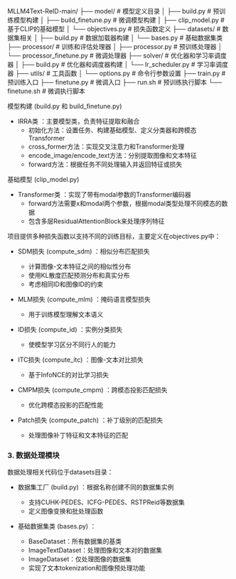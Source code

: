 MLLM4Text-ReID-main/
├── model/               # 模型定义目录
│   ├── build.py         # 预训练模型构建
│   ├── build_finetune.py # 微调模型构建
│   ├── clip_model.py    # 基于CLIP的基础模型
│   └── objectives.py    # 损失函数定义
├── datasets/            # 数据集相关
│   ├── build.py         # 数据加载器构建
│   └── bases.py         # 基础数据集类
├── processor/           # 训练和评估处理器
│   ├── processor.py     # 预训练处理器
│   └── processor_finetune.py # 微调处理器
├── solver/              # 优化器和学习率调度器
│   ├── build.py         # 优化器和调度器构建
│   └── lr_scheduler.py  # 学习率调度器
├── utils/               # 工具函数
│   └── options.py       # 命令行参数设置
├── train.py             # 预训练入口
├── finetune.py          # 微调入口
├── run.sh               # 预训练执行脚本
└── finetune.sh          # 微调执行脚本

模型构建 (build.py 和 build_finetune.py)

- IRRA类 ：主要模型类，负责特征提取和融合
  - 初始化方法：设置任务、构建基础模型、定义分类器和跨模态Transformer
  - cross_former方法：实现交叉注意力和Transformer处理
  - encode_image/encode_text方法：分别提取图像和文本特征
  - forward方法：根据任务不同处理输入并返回特征或损失

基础模型 (clip_model.py)
- Transformer类 ：实现了带有modal参数的Transformer编码器
  - forward方法需要x和modal两个参数，根据modal类型处理不同模态的数据
  - 包含多层ResidualAttentionBlock来处理序列特征

项目提供多种损失函数以支持不同的训练目标，主要定义在objectives.py中：

- SDM损失 (compute_sdm) ：相似分布匹配损失
  - 计算图像-文本特征之间的相似性分布
  - 使用KL散度匹配预测分布和真实分布
  - 考虑相同ID和图像ID的约束

- MLM损失 (compute_mlm) ：掩码语言模型损失
  - 用于训练模型理解文本语义

- ID损失 (compute_id) ：实例分类损失
  - 使模型学习区分不同行人的能力

- ITC损失 (compute_itc) ：图像-文本对比损失
  - 基于InfoNCE的对比学习损失

- CMPM损失 (compute_cmpm) ：跨模态投影匹配损失
  - 优化跨模态投影的匹配性能

- Patch损失 (compute_patch) ：补丁级别的匹配损失
  - 处理图像补丁特征和文本特征的匹配

### 3. 数据处理模块
数据处理相关代码位于datasets目录：

- 数据集工厂 (build.py) ：根据名称创建不同的数据集实例
  
  - 支持CUHK-PEDES、ICFG-PEDES、RSTPReid等数据集
  - 定义图像变换和批处理函数
- 基础数据集类 (bases.py) ：
  
  - BaseDataset：所有数据集的基类
  - ImageTextDataset：处理图像和文本对的数据集
  - ImageDataset：仅处理图像的数据集
  - 实现了文本tokenization和图像预处理功能

